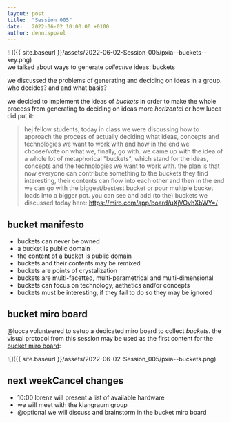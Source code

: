 ```yaml
---
layout: post
title:  "Session 005"
date:   2022-06-02 10:00:00 +0100
author: dennisppaul
---
```


![]({{ site.baseurl }}/assets/2022-06-02-Session_005/pxia--buckets--key.png)   
we talked about ways to generate *collective* ideas: buckets 

we discussed the problems of generating and deciding on ideas in a group. who decides? and and what basis? 

we decided to implement the ideas of *buckets* in order to make the whole process from generating to deciding on ideas more *horizontal* or how lucca did put it:

> hej fellow students, today in class we were discussing how to approach the process of actually deciding what ideas, concepts and technologies we want to work with and how in the end we choose/vote on what we, finally, go with. we came up with the idea of a whole lot of metaphorical "buckets", which stand for the ideas, concepts and the technologies we want to work with. the plan is that now everyone can contribute something to the buckets they find interesting, their contents can flow into each other and then in the end we can go with the biggest/bestest bucket or pour multiple bucket loads into a bigger pot. you can see and add (to the) buckets we discussed today here: https://miro.com/app/board/uXjVOvhXbWY=/

## bucket manifesto

- buckets can never be owned
- a bucket is public domain
- the content of a bucket is public domain
- buckets and their contents may be remixed
- buckets are points of crystalization
- buckets are multi-facetted, multi-parametrical and multi-dimensional
- buckets can focus on technology, aethetics and/or concepts
- buckets must be interesting, if they fail to do so they may be ignored

## bucket miro board

@lucca volunteered to setup a dedicated miro board to collect *buckets*. the visual protocol from this session may be used as the first content for the [bucket miro board](https://miro.com/app/board/uXjVOvhXbWY=/):

![]({{ site.baseurl }}/assets/2022-06-02-Session_005/pxia--buckets.png)   

## next weekCancel changes

- 10:00 lorenz will present a list of available hardware
- we will meet with the klangraum group
- @optional we will discuss and brainstorm in the bucket miro board

